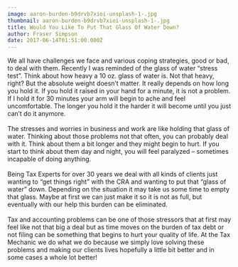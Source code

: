 ```yaml
---
image: aaron-burden-b9drvb7xioi-unsplash-1-.jpg
thumbnail: aaron-burden-b9drvb7xioi-unsplash-1-.jpg
title: Would You Like To Put That Glass Of Water Down?
author: Fraser Simpson
date: 2017-06-14T01:51:00.000Z
---
```

We all have challenges we face and various coping strategies, good or bad, to deal with them. Recently I was reminded of the glass of water “stress test”. Think about how heavy a 10 oz. glass of water is. Not that heavy, right? But the absolute weight doesn’t matter. It really depends on how long you hold it. If you hold it raised in your hand for a minute, it is not a problem. If I hold it for 30 minutes your arm will begin to ache and feel uncomfortable. The longer you hold it the harder it will become until you just can’t do it anymore.\
\
The stresses and worries in business and work are like holding that glass of water. Thinking about those problems not that often, you can probably deal with it. Think about them a bit longer and they might begin to hurt. If you start to think about them day and night, you will feel paralyzed – sometimes incapable of doing anything.\
\
Being Tax Experts for over 30 years we deal with all kinds of clients just wanting to “get things right” with the CRA and wanting to put that “glass of water” down. Depending on the situation it may take us some time to empty that glass. Maybe at first we can just make it so it is not as full, but eventually with our help this burden can be eliminated.\
\
Tax and accounting problems can be one of those stressors that at first may feel like not that big a deal but as time moves on the burden of tax debt or not filing can be something that begins to hurt your quality of life. At the Tax Mechanic we do what we do because we simply love solving these problems and making our clients lives hopefully a little bit better and in some cases a whole lot better!